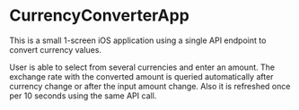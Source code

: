 # CurrencyConverterApp

This is a small 1-screen iOS application using a single API endpoint to convert currency values.

User is able to select from several currencies and enter an amount.
The exchange rate with the converted amount is queried automatically after currency change or after the input amount change.
Also it is refreshed once per 10 seconds using the same API call.
